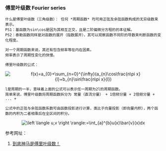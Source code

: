 ### 傅里叶级数 Fourier series

    什么是傅里叶级数（三角级数）： 任何 *周期函数* 均可用正弦及余弦函数构成的无穷级数来表示。
    PS1：基函数为sin\cos是因为其相互正交，且是二阶偏微分方程的的本征解。
    PS2：泰勒函数同样是对函数的展开（指数展开），其可以观察函数不同阶的导数来判断函数的变化程度。

    对一个周期函数来说，其还有包含频率等在内在因素。
    频率表示了周期性变化的快慢。
    	
    傅里叶级数的公式：
    
<div align=center><img src="https://latex.codecogs.com/gif.latex?f(x)=a_{0}&plus;\sum_{n=0}^{\infty}(a_{n}\cos\frac{n\pi&space;x}{l}&plus;b_{n}\sin\frac{n\pi&space;x}{l})" title="f(x)=a_{0}+\sum_{n=0}^{\infty}(a_{n}\cos\frac{n\pi x}{l}+b_{n}\sin\frac{n\pi x}{l})" /></div>

    l是周期的一半，意味着上面的公式可以表示任一周期为2l的周期函数。
    简单来说，傅里叶级数将周期函数拆分为 常量（直流分量） + 1倍频分量 + 2倍频分量 + ... +
    
    公式中的正弦与余弦函数系数可由函数投影进行计算，类比于向量投影（即向量内积），两个函数的内积为二者相乘后在全区间的积分。
    
<div align=center><img src="https://latex.codecogs.com/gif.latex?\left&space;\langle&space;u,v&space;\right&space;\rangle:=\int_{a}^{b}u(x)\bar{v}(x)dx" title="\left \langle u,v \right \rangle:=\int_{a}^{b}u(x)\bar{v}(x)dx" /></div>

参考网址：
1. [到底神马是傅里叶级数！](https://blog.csdn.net/Edin_BlackPoint/article/details/53581902)
